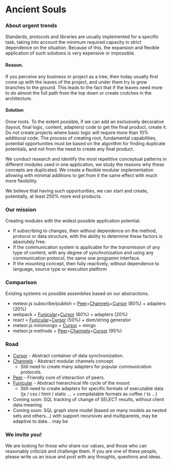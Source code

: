 # Ancient Souls

### About urgent trends
Standards, protocols and libraries are usually implemented for a specific task, taking into account the minimum required capacity in strict dependence on the situation. Because of this, the expansion and flexible application of such solutions is very expensive or impossible.

#### Reason.

If you perceive any business or project as a tree, then today usually first come up with the leaves of the project, and under them try to grow branches to the ground. This leads to the fact that if the leaves need more to do almost the full path from the top down or create crutches in the architecture.

#### Solution

Grow roots. To the extent possible, if we can add an exclusively decorative (layout, final logic, content, adapters) code to get the final product, create it. Do not create projects where basic logic will require more than 10% additional code. The process of creating root, fundamental capabilities, potential opportunities must be based on the algorithm for finding duplicate potentials, and not from the need to create any final product.

We conduct research and identify the most repetitive conceptual patterns in different modules used in one application, we study the reasons why these concepts are duplicated. We create a flexible modular implementation allowing with minimal additions to get from it the same effect with much more flexibility.

We believe that having such opportunities, we can start and create, potentially, at least 250% more end products.

### Our mission
Creating modules with the widest possible application potential.

- If subscribing to changes, then without dependence on the method, protocol or data structure, with the ability to determine these factors is absolutely free.
- If the communication system is applicable for the transmission of any type of content, with any degree of synchronization and using any communication protocol, the same one programm interface.
- If the mounting concept, then fully reactively, without dependence to language, source type or execution platform

### Comparison
Existing systems vs possible assemblies based on our abstractions.

- meteor.js subscribe/publish = [Peer](https://github.com/AncientSouls/Peer)+[Channels](https://github.com/AncientSouls/Channels)+[Cursor](https://github.com/AncientSouls/Cursor) (80%) + adapters (20%)
- webpack = [Funicular](https://github.com/AncientSouls/Funicular)+[Cursor](https://github.com/AncientSouls/Cursor) (80%) + adapters (20%)
- react = [Funicular](https://github.com/AncientSouls/Funicular)+[Cursor](https://github.com/AncientSouls/Cursor) (50%) + dom/string generator
- meteor.js minimongo = [Cursor](https://github.com/AncientSouls/Cursor) + mingo
- meteor.js methods = [Peer](https://github.com/AncientSouls/Peer)+[Channels](https://github.com/AncientSouls/Channels)+[Cursor](https://github.com/AncientSouls/Cursor) (95%)

### Road

- [Cursor](https://github.com/AncientSouls/Cursor) - Abstract container of data synchronization.
- [Channels](https://github.com/AncientSouls/Channels) - Abstract modular channels concept.
  - Still need to create many adapters for popular communication protocols.
- [Peer](https://github.com/AncientSouls/Peer) - Friendly core of interaction of peers.
- [Funicular](https://github.com/AncientSouls/Funicular) - Abstract hierarchical life cycle of the mount.
  - Still need to create adapters for specific formats of executable data (js / css / html / static ... + compilatable formats as coffee / ts ...)
- Coming soon: SQL tracking of change of SELECT results, without client data meaning
- Coming soon: SQL graph store model (based on many models as nested sets and others...) with support recursives and multiparents, may be adaptive to data... may be

### We invite you!

We are looking for those who share our values, and those who can reasonably criticize and challenge them. If you are one of these people, please write us an issue and post with any thoughts, questions and ideas.